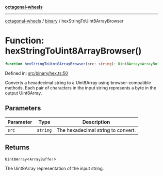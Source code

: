 [**octagonal-wheels**](../../README.md)

***

[octagonal-wheels](../../modules.md) / [binary](../README.md) / hexStringToUint8ArrayBrowser

# Function: hexStringToUint8ArrayBrowser()

```ts
function hexStringToUint8ArrayBrowser(src: string): Uint8Array<ArrayBuffer>;
```

Defined in: [src/binary/hex.ts:50](https://github.com/vrtmrz/octagonal-wheels/blob/main/src/binary/hex.ts#L50)

Converts a hexadecimal string to a Uint8Array using browser-compatible methods.
Each pair of characters in the input string represents a byte in the output Uint8Array.

## Parameters

| Parameter | Type | Description |
| ------ | ------ | ------ |
| `src` | `string` | The hexadecimal string to convert. |

## Returns

`Uint8Array`\<`ArrayBuffer`\>

The Uint8Array representation of the input string.
